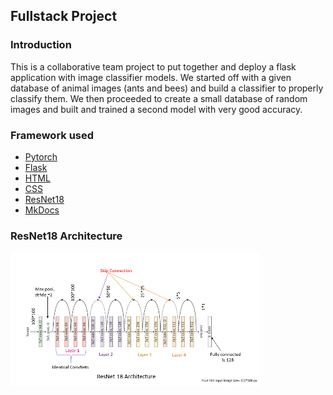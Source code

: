 ## Fullstack Project

### Introduction
This is a collaborative team project to put together and deploy a flask application with image classifier models. We started off with a given database of animal images (ants and bees) and build a classifier to properly classify them. We then proceeded to create a small database of random images and built and trained a second model with very good accuracy.

### Framework used
* [Pytorch](https://pytorch.org)
* [Flask](https://flask.palletsprojects.com)
* [HTML](https://html.spec.whatwg.org/)
* [CSS](https://www.w3.org/TR/CSS/#css)
* [ResNet18](https://https//pytorch.org/hub/pytorch_vision_resnet/)
* [MkDocs](https://www.mkdocs.org/)

### ResNet18 Architecture

![](resArchitecture.png)

